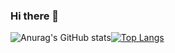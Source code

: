 ### Hi there 👋

<!--
**HiroshiOnuma/HiroshiOnuma** is a ✨ _special_ ✨ repository because its `README.md` (this file) appears on your GitHub profile.

Here are some ideas to get you started:

- 🔭 I’m currently working on ...
- 🌱 I’m currently learning ...
- 👯 I’m looking to collaborate on ...
- 🤔 I’m looking for help with ...
- 💬 Ask me about ...
- 📫 How to reach me: ...
- 😄 Pronouns: ...
- ⚡ Fun fact: ...
-->

![Anurag's GitHub stats](https://github-readme-stats.vercel.app/api?username=HiroshiOnuma&show_icons=true&theme=radical)[![Top Langs](https://github-readme-stats.vercel.app/api/top-langs/?username=HiroshiOnuma)](https://github.com/anuraghazra/github-readme-stats)
